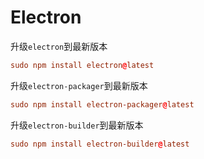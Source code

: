 # Electron

<!--more-->
升级`electron`到最新版本
```toml
sudo npm install electron@latest
```

升级`electron-packager`到最新版本
```toml
sudo npm install electron-packager@latest
```

升级`electron-builder`到最新版本
```toml
sudo npm install electron-builder@latest
```
